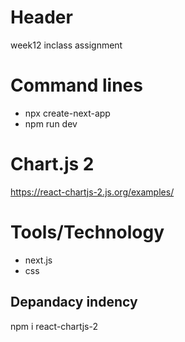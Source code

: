 # Header
week12 inclass assignment

# Command lines
- npx create-next-app
- npm run dev

# Chart.js 2
https://react-chartjs-2.js.org/examples/

# Tools/Technology
- next.js
- css

## Depandacy indency 
npm i react-chartjs-2
